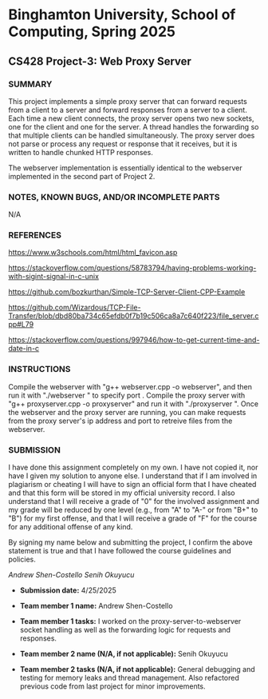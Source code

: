 # Binghamton University, School of Computing, Spring 2025

## CS428 Project-3: Web Proxy Server

[This file uses Markdown, so please use correct Markdown syntax when editing the file]: #

### SUMMARY

This project implements a simple proxy server that can forward requests from a client to a server and forward responses from a server to a client. Each time a new client connects, the proxy server opens two new sockets, one for the client and one for the server. A thread handles the forwarding so that multiple clients can be handled simultaneously. The proxy server does not parse or process any request or response that it receives, but it is written to handle chunked HTTP responses.

The webserver implementation is essentially identical to the webserver implemented in the second part of Project 2.

### NOTES, KNOWN BUGS, AND/OR INCOMPLETE PARTS

N/A

### REFERENCES

https://www.w3schools.com/html/html_favicon.asp

https://stackoverflow.com/questions/58783794/having-problems-working-with-sigint-signal-in-c-unix

https://github.com/bozkurthan/Simple-TCP-Server-Client-CPP-Example

https://github.com/Wizardous/TCP-File-Transfer/blob/dbd80ba734c65efdb0f7b19c506ca8a7c640f223/file_server.cpp#L79 

https://stackoverflow.com/questions/997946/how-to-get-current-time-and-date-in-c 

### INSTRUCTIONS

[Provide clear and complete step-by-step instructions on how to run and test your project]: #
Compile the webserver with "g++ webserver.cpp -o webserver", and then run it with "./webserver <webserver-port>" to specify port <webserver-port>. Compile the proxy server with "g++ proxyserver.cpp -o proxyserver" and run it with "./proxyserver <proxy-port> <webserver-ip> <webserver-port>". Once the webserver and the proxy server are running, you can make requests from the proxy server's ip address and port to retreive files from the webserver.

### SUBMISSION

I have done this assignment completely on my own. I have not copied it, nor have I given my solution to anyone else. I understand that if I am involved in plagiarism or cheating I will have to sign an official form that I have cheated and that this form will be stored in my official university record. I also understand that I will receive a grade of "0" for the involved assignment and my grade will be reduced by one level (e.g., from "A" to "A-" or from "B+" to "B") for my first offense, and that I will receive a grade of "F" for the course for any additional offense of any kind.

By signing my name below and submitting the project, I confirm the above statement is true and that I have followed the course guidelines and policies.

*Andrew Shen-Costello*
*Senih Okuyucu*

* **Submission date:**
4/25/2025

* **Team member 1 name:**
Andrew Shen-Costello

* **Team member 1 tasks:**
I worked on the proxy-server-to-webserver socket handling as well as the forwarding logic for requests and responses.

* **Team member 2 name (N/A, if not applicable):**
Senih Okuyucu

* **Team member 2 tasks (N/A, if not applicable):**
General debugging and testing for memory leaks and thread management. Also refactored previous code from last project for minor improvements.

